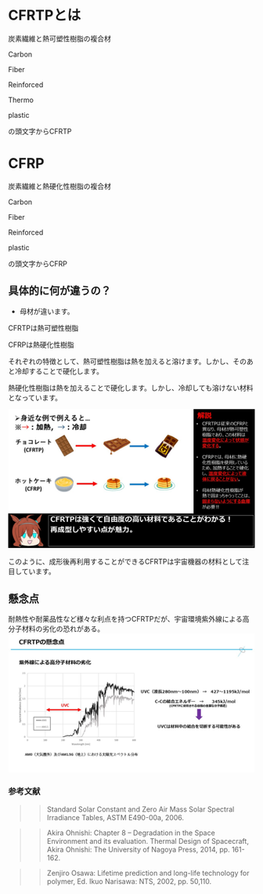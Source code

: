 # CFRTPとは
炭素繊維と熱可塑性樹脂の複合材

Carbon 

Fiber 

Reinforced 

Thermo

plastic

の頭文字からCFRTP

#  CFRP
炭素繊維と熱硬化性樹脂の複合材

Carbon 

Fiber 

Reinforced 

plastic

の頭文字からCFRP

##  具体的に何が違うの？
-  母材が違います。

CFRTPは熱可塑性樹脂

CFRPは熱硬化性樹脂

それぞれの特徴として、熱可塑性樹脂は熱を加えると溶けます。しかし、そのあと冷却することで硬化します。　　　

熱硬化性樹脂は熱を加えることで硬化します。しかし、冷却しても溶けない材料となっています。

<img src="https://github.com/Seig4n/CFRTP-/blob/main/photo/CF%E3%81%AE%E9%81%95%E3%81%84.jpg" width="1000">

このように、成形後再利用することができるCFRTPは宇宙機器の材料として注目しています。

##  懸念点
耐熱性や耐薬品性など様々な利点を持つCFRTPだが、宇宙環境紫外線による高分子材料の劣化の恐れがある。
<img src="https://github.com/Seig4n/CFRTP-/blob/main/photo/CF%E3%81%AE%E6%87%B8%E5%BF%B5%E7%82%B9.jpg" width="1000">

###  参考文献

>>Standard Solar Constant and Zero Air Mass Solar Spectral Irradiance Tables, ASTM E490-00a, 2006.

>>Akira Ohnishi: Chapter 8 – Degradation in the Space Environment and its evaluation. Thermal Design of Spacecraft, Akira Ohnishi: The University of Nagoya Press, 2014, pp. 161-162.

>>Zenjiro Osawa: Lifetime prediction and long-life technology for polymer, Ed. Ikuo Narisawa: NTS, 2002, pp. 50,110.


